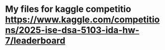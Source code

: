 # My files for kaggle competitio https://www.kaggle.com/competitions/2025-ise-dsa-5103-ida-hw-7/leaderboard
